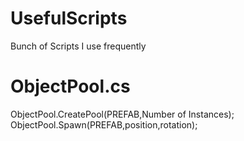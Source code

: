 # UsefulScripts

Bunch of Scripts I use frequently
# ObjectPool.cs
ObjectPool.CreatePool(PREFAB,Number of Instances);
ObjectPool.Spawn(PREFAB,position,rotation);
